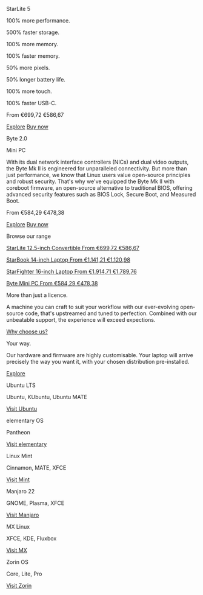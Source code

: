 StarLite 5

100% more performance.

500% faster storage.

100% more memory.

100% faster memory.

50% more pixels.

50% longer battery life.

100% more touch.

100% faster USB-C.

From €699,72 €586,67

[Explore](/pages/starlite) [Buy now](/products/starlite)

Byte 2.0

Mini PC

 With its dual network interface controllers (NICs) and dual video outputs, the Byte Mk II is engineered for unparalleled connectivity. But more than just performance, we know that Linux users value open-source principles and robust security. That's why we've equipped the Byte Mk II with coreboot firmware, an open-source alternative to traditional BIOS, offering advanced security features such as BIOS Lock, Secure Boot, and Measured Boot.

From €584,29 €478,38

[Explore](/pages/byte) [Buy now](/products/byte)

Browse our range

[](/products/starlite)

[StarLite 12.5-inch Convertible From €699,72 €586,67](/products/starlite)

[](/products/starbook)

[StarBook 14-inch Laptop From €1.141,21 €1.120,98](/products/starbook)

[](/products/starfighter)

[StarFighter 16-inch Laptop From €1.914,71 €1.789,76](/products/starfighter)

[](/products/byte)

[Byte Mini PC From €584,29 €478,38](/products/byte)

More than just a licence.

 A machine you can craft to suit your workflow with our ever-evolving open-source code, that's upstreamed and tuned to perfection. Combined with our unbeatable support, the experience will exceed expections.

[Why choose us?](/pages/why-choose-us)

Your way.

 Our hardware and firmware are highly customisable. Your laptop will arrive precisely the way you want it, with your chosen distribution pre-installed.

[Explore](/pages/distributions)

 Ubuntu LTS

 Ubuntu, KUbuntu, Ubuntu MATE

[Visit Ubuntu](https://ubuntu.com/)

 elementary OS

 Pantheon

[Visit elementary](https://elementary.io/)

 Linux Mint

 Cinnamon, MATE, XFCE

[Visit Mint](https://linuxmint.com/)

 Manjaro 22

 GNOME, Plasma, XFCE

[Visit Manjaro](https://manjaro.org/)

 MX Linux

 XFCE, KDE, Fluxbox

[Visit MX](https://mxlinux.org/)

 Zorin OS

 Core, Lite, Pro

[Visit Zorin](https://zorinos.com/)
